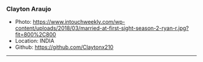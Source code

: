 ### Clayton Araujo
- Photo: https://www.intouchweekly.com/wp-content/uploads/2018/03/married-at-first-sight-season-2-ryan-r.jpg?fit=800%2C800
- Location: INDIA
- Github: https://github.com/Claytonx210
***
